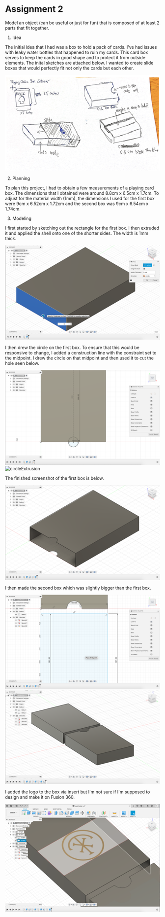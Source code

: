 # Assignment 2

Model an object (can be useful or just for fun) that is composed of at least 2 parts that fit together.

1. Idea

The initial idea that I had was a box to hold a pack of cards. I've had issues with leaky water bottles that happened to ruin my cards. This card box serves to keep the cards in good shape and to protect it from outside elements. The inital sketches are attached below. I wanted to create slide boxes that would perfectly fit not only the cards but each other. 

![sketch](sketch.png)

2. Planning

To plan this project, I had to obtain a few measurements of a playing card box. The dimensions that I obtained were around 8.8cm x 6.5cm x 1.7cm. To adjust for the material width (1mm), the dimensions I used for the first box were 9cm x 6.52cm x 1.72cm and the second box was 9cm x 6.54cm x 1.74cm. 

3. Modeling

I first started by sketching out the rectangle for the first box. I then extruded it and applied the shell onto one of the shorter sides. The width is 1mm thick. 

![boxShell](boxShell.png)

I then drew the circle on the first box. To ensure that this would be responsive to change, I added a construction line with the constraint set to the midpoint. I drew the circle on that midpoint and then used it to cut the hole seen below. 

![boxCircle](boxCircle.png)
![circleExtrusion](circleExtrusion.png)

The finished screenshot of the first box is below. 

![firstBoxComplete](firstBoxComplete.png)

I then made the second box which was slightly bigger than the first box. 

![secondBox](secondBoxDimensions.png)
![twoBoxes](twoBoxes.png)

I added the logo to the box via insert but I'm not sure if I'm supposed to design and make it on Fusion 360. 

![logoBox](logoBox.png)



